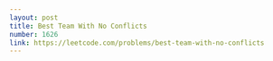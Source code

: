 ```yaml
---
layout: post
title: Best Team With No Conflicts
number: 1626
link: https://leetcode.com/problems/best-team-with-no-conflicts
---
```

